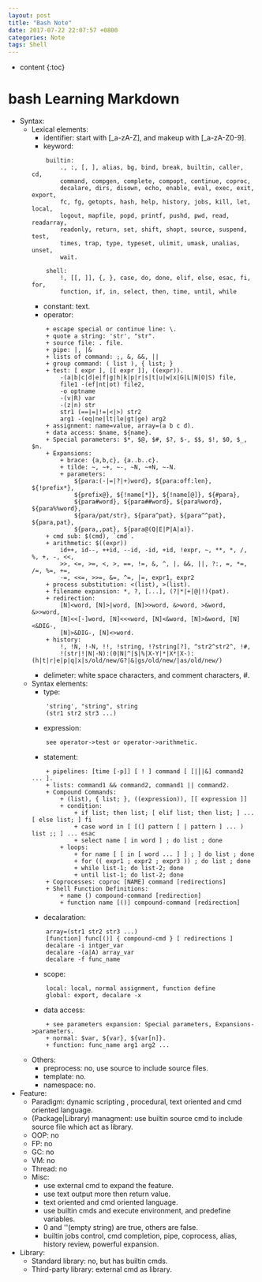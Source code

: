 ```yaml
---
layout: post
title: "Bash Note"
date: 2017-07-22 22:07:57 +0800
categories: Note
tags: Shell
---
```


* content
{:toc}

# bash Learning Markdown

+ Syntax:
    + Lexical elements:
        + identifier: start with [_a-zA-Z], and makeup with [_a-zA-Z0-9].
        + keyword:
        ```
            builtin:
                ., :, [, ], alias, bg, bind, break, builtin, caller, cd,
                command, compgen, complete, compopt, continue, coproc,
                decalare, dirs, disown, echo, enable, eval, exec, exit, export,
                fc, fg, getopts, hash, help, history, jobs, kill, let, local,
                logout, mapfile, popd, printf, pushd, pwd, read, readarray,
                readonly, return, set, shift, shopt, source, suspend, test,
                times, trap, type, typeset, ulimit, umask, unalias, unset,
                wait.

            shell:
                !, [[, ]], {, }, case, do, done, elif, else, esac, fi, for,
                function, if, in, select, then, time, until, while
        ```
        + constant: text.
        + operator:
        ```
            + escape special or continue line: \.
            + quote a string: 'str', "str".
            + source file: . file.
            + pipe: |, |&
            + lists of command: ;, &, &&, ||
            + group command: ( list ), { list; }
            + test: [ expr ], [[ expr ]], ((expr)).
                -(a|b|c|d|e|f|g|h|k|p|r|s|t|u|w|x|G|L|N|O|S) file,
                file1 -(ef|nt|ot) file2,
                -o optname
                -(v|R) var
                -(z|n) str
                str1 (==|=|!=|<|>) str2
                arg1 -(eq|ne|lt|le|gt|ge) arg2
            + assignment: name=value, array=(a b c d).
            + data access: $name, ${name}.
            + Special parameters: $*, $@, $#, $?, $-, $$, $!, $0, $_, $n.
            + Expansions:
                + brace: {a,b,c}, {a..b..c}.
                + tilde: ~, ~+, ~-, ~N, ~+N, ~-N.
                + parameters:
                    ${para:(-|=|?|+)word}, ${para:off:len}, ${!prefix*},
                    ${prefix@}, ${!name[*]}, ${!name[@]}, ${#para},
                    ${para#word}, ${para##word}, ${para%word}, ${para%%word},
                    ${para/pat/str}, ${para^pat}, ${para^^pat}, ${para,pat},
                    ${para,,pat}, ${para@(Q|E|P|A|a)}.
            + cmd sub: $(cmd), `cmd`.
            + arithmetic: $((expr))
                id++, id--, ++id, --id, -id, +id, !expr, ~, **, *, /, %, +, -, <<,
                >>, <=, >=, <, >, ==, !=, &, ^, |, &&, ||, ?:, =, *=, /=, %=, +=,
                -=, <<=, >>=, &=, ^=, |=, expr1, expr2
            + process substitution: <(list), >(list).
            + filename expansion: *, ?, [...], (?|*|+|@|!)(pat).
            + redirection: 
                [N]<word, [N]>|word, [N]>>word, &>word, >&word, &>>word,
                [N]<<[-]word, [N]<<<word, [N]<&word, [N]>&word, [N]<&DIG-,
                [N]>&DIG-, [N]<>word.
            + history:
                !, !N, !-N, !!, !string, !?string[?], ^str2^str2^, !#,
                !(str|!|N|-N):(0|N|^|$|%|X-Y|*|X*|X-):(h|t|r|e|p|q|x|s/old/new/G?|&|gs/old/new/|as/old/new/)
        ```
        + delimeter: white space characters, and comment characters, #.
    + Syntax elements:
        + type:
        ```
            'string', "string", string
            (str1 str2 str3 ...)
        ```
        + expression:
        ```
            see operator->test or operator->arithmetic.
        ```
        + statement:
        ```
            + pipelines: [time [-p]] [ ! ] command [ [|⎪|&] command2 ... ].
            + lists: command1 && command2, command1 || command2.
            + Compound Commands: 
                + (list), { list; }, ((expression)), [[ expression ]]
                + condition:
                    + if list; then list; [ elif list; then list; ] ... [ else list; ] fi
                    + case word in [ [(] pattern [ | pattern ] ... ) list ;; ] ... esac
                    + select name [ in word ] ; do list ; done
                + loops:
                    + for name [ [ in [ word ... ] ] ; ] do list ; done
                    + for (( expr1 ; expr2 ; expr3 )) ; do list ; done
                    + while list-1; do list-2; done
                    + until list-1; do list-2; done
            + Coprocesses: coproc [NAME] command [redirections]
            + Shell Function Definitions:
                + name () compound-command [redirection]
                + function name [()] compound-command [redirection]
        ```
        + decalaration:
        ```
            array=(str1 str2 str3 ...)
            [function] func[()] { compound-cmd } [ redirections ]
            decalare -i intger_var
            decalare -(a|A) array_var
            decalare -f func_name
        ```
        + scope:
        ```
            local: local, normal assignment, function define
            global: export, decalare -x
        ```
        + data access:
        ```
            + see parameters expansion: Special parameters, Expansions->parameters.
            + normal: $var, ${var}, ${var[n]}.
            + function: func_name arg1 arg2 ...
        ```
    + Others:
        + preprocess: no, use source to include source files.
        + template: no.
        + namespace: no.
+ Feature:
    + Paradigm: dynamic scripting , procedural, text oriented and cmd oriented language.
    + (Package|Library) managment: use builtin source cmd to include source
    file which act as library.
    + OOP: no
    + FP: no
    + GC: no
    + VM: no
    + Thread: no
    + Misc:
        + use external cmd to expand the feature.
        + use text output more then return value.
        + text oriented and cmd oriented language.
        + use builtin cmds and execute environment, and predefine variables.
        + 0 and ''(empty string) are true, others are false.
        + builtin jobs control, cmd completion, pipe, coprocess, alias, history
        review, powerful expansion.
+ Library:
    + Standard library: no, but has builtin cmds.
    + Third-party library: external cmd as library.
